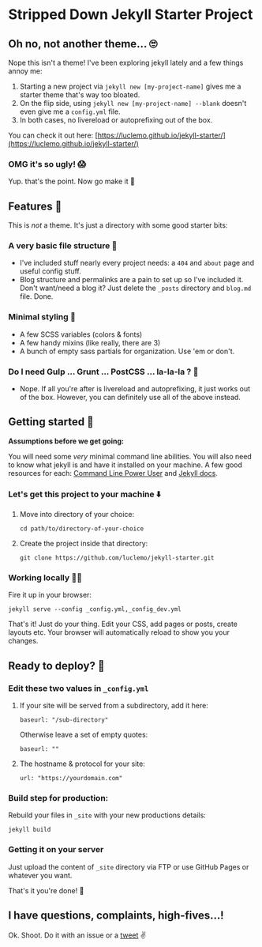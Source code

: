 # Stripped Down Jekyll Starter Project

## Oh no, not another theme… 🙄

Nope this isn't a theme! I've been exploring jekyll lately and a few things annoy me:

1. Starting a new project via `jekyll new [my-project-name]` gives me a starter theme that's way too bloated.
2. On the flip side, using `jekyll new [my-project-name] --blank` doesn't even give me a `config.yml` file.
3. In both cases, no livereload or autoprefixing out of the box.

You can check it out here: [https://luclemo.github.io/jekyll-starter/](https://luclemo.github.io/jekyll-starter/)

### OMG it's so ugly! 😱

Yup. that's the point. Now go make it 💅

## Features 🍬

This is _not_ a theme. It's just a directory with some good starter bits:

### A very basic file structure 📂

- I've included stuff nearly every project needs: a `404` and `about` page and useful config stuff.
- Blog structure and permalinks are a pain to set up so I've included it.  
Don't want/need a blog it? Just delete the `_posts` directory and `blog.md` file. Done. 

### Minimal styling 🎨

- A few SCSS variables (colors & fonts)
- A few handy mixins (like really, there are 3)
- A bunch of empty sass partials for organization. Use 'em or don't.

### Do I need Gulp … Grunt … PostCSS … la-la-la ? 👯

- Nope. If all you're after is livereload and autoprefixing, it just works out of the box. However, you can definitely use all of the above instead.

## Getting started 🚦

**Assumptions before we get going:**

You will need some _very_ minimal command line abilities. You will also need to know what jekyll is and have it installed on your machine. A few good resources for each: [Command Line Power User](https://commandlinepoweruser.com/) and [Jekyll docs](https://jekyllrb.com/docs/home/).

### Let's get this project to your machine ⬇️

1. Move into directory of your choice:

    ```text
    cd path/to/directory-of-your-choice
    ```

2. Create the project inside that directory:

    ```text
    git clone https://github.com/luclemo/jekyll-starter.git
    ```

### Working locally 👩‍💻

Fire it up in your browser:

```text
jekyll serve --config _config.yml,_config_dev.yml
```

That's it! Just do your thing. Edit your CSS, add pages or posts, create layouts etc. Your browser will automatically reload to show you your changes.

## Ready to deploy? 🚀

### Edit these two values in `_config.yml`

1. If your site will be served from a subdirectory, add it here:

    ```text
    baseurl: "/sub-directory"
    ```  

    Otherwise leave a set of empty quotes:

    ```text
    baseurl: ""
    ```

2. The hostname & protocol for your site:

    ```text
    url: "https://yourdomain.com"
    ```


### Build step for production:

Rebuild your files in `_site` with your new productions details:

```text
jekyll build
```

### Getting it on your server

Just upload the content of `_site` directory via FTP or use GitHub Pages or whatever you want.

That's it you're done! 👏

## I have questions, complaints, high-fives…!

Ok. Shoot. Do it with an issue or a [tweet](https://twitter.com/luclemo) ✌️